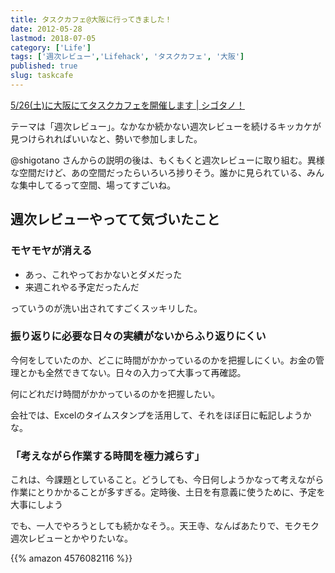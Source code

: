 ```yaml
---
title: タスクカフェ@大阪に行ってきました！
date: 2012-05-28
lastmod: 2018-07-05
category: ['Life']
tags: ['週次レビュー','Lifehack', 'タスクカフェ', '大阪']
published: true
slug: taskcafe
---
```


[5/26\(土\)に大阪にてタスクカフェを開催します \| シゴタノ！](https://cyblog.jp/9792)

テーマは「週次レビュー」。なかなか続かない週次レビューを続けるキッカケが見つけられればいいなと、勢いで参加しました。

@shigotano さんからの説明の後は、もくもくと週次レビューに取り組む。異様な空間だけど、あの空間だったらいろいろ捗りそう。誰かに見られている、みんな集中してるって空間、場ってすごいね。

## 週次レビューやってて気づいたこと
### モヤモヤが消える

- あっ、これやっておかないとダメだった
- 来週これやる予定だったんだ

っていうのが洗い出されてすごくスッキリした。

### 振り返りに必要な日々の実績がないからふり返りにくい
今何をしていたのか、どこに時間がかかっているのかを把握しにくい。お金の管理とかも全然できてない。日々の入力って大事って再確認。

何にどれだけ時間がかかっているのかを把握したい。

会社では、Excelのタイムスタンプを活用して、それをほぼ日に転記しようかな。

### 「考えながら作業する時間を極力減らす」
これは、今課題としていること。どうしても、今日何しようかなって考えながら作業にとりかかることが多すぎる。定時後、土日を有意義に使うために、予定を大事にしよう


でも、一人でやろうとしても続かなそう。。天王寺、なんばあたりで、モクモク週次レビューとかやりたいな。

{{% amazon 4576082116 %}}